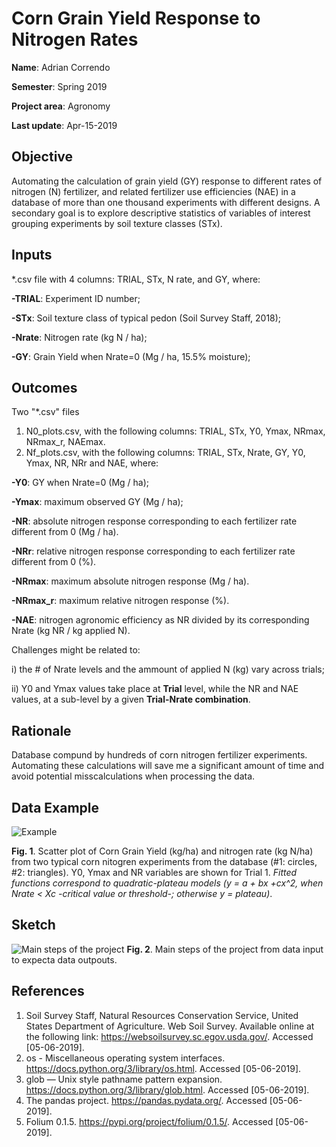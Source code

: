 # Corn Grain Yield Response to Nitrogen Rates
**Name**: Adrian Correndo

**Semester**: Spring 2019

**Project area**: Agronomy

**Last update**: Apr-15-2019


## Objective

Automating the calculation of grain yield (GY) response to different rates of nitrogen (N) fertilizer, and related fertilizer use efficiencies (NAE) in a database of more than one thousand experiments with different designs. A secondary goal is to explore descriptive statistics of variables of interest grouping experiments by soil texture classes (STx).

## Inputs

*.csv file with 4 columns: TRIAL, STx, N rate, and GY, where:

**-TRIAL**: Experiment ID number;

**-STx**: Soil texture class of typical pedon  (Soil Survey Staff, 2018);

**-Nrate**: Nitrogen rate (kg N / ha);

**-GY**: Grain Yield when Nrate=0  (Mg / ha, 15.5% moisture);

## Outcomes

Two "*.csv" files

1. N0_plots.csv, with the following columns: TRIAL, STx, Y0, Ymax, NRmax, NRmax_r, NAEmax.
2. Nf_plots.csv, with the following columns: TRIAL, STx, Nrate, GY, Y0, Ymax, NR, NRr and NAE, where:

**-Y0**: GY when Nrate=0  (Mg / ha);

**-Ymax**: maximum observed GY (Mg / ha);

**-NR**: absolute nitrogen response corresponding to each fertilizer rate different from 0  (Mg / ha).

**-NRr**: relative nitrogen response corresponding to each fertilizer rate different from 0  (%).

**-NRmax**: maximum absolute nitrogen response (Mg / ha).

**-NRmax_r**: maximum relative nitrogen response (%).

**-NAE**: nitrogen agronomic efficiency as NR divided by its corresponding Nrate (kg NR / kg applied N).

Challenges might be related to: 

i) the # of Nrate levels and the ammount of applied N (kg) vary across trials;

ii) Y0 and Ymax values take place at **Trial** level, while the NR and NAE values, at a sub-level by a given **Trial-Nrate combination**.

## Rationale

Database compund by hundreds of corn nitrogen fertilizer experiments. Automating these calculations will save me a significant amount of time and avoid potential misscalculations when processing the data.

## **Data Example**

![Example](https://github.com/adriancorrendo/project/blob/master/Scatter.png)

**Fig. 1**. Scatter plot of Corn Grain Yield (kg/ha) and nitrogen rate (kg N/ha) from two typical corn nitogren experiments from the database (#1: circles, #2: triangles). Y0, Ymax and NR variables are shown for Trial 1. *Fitted functions correspond to quadratic-plateau models (y = a + bx +cx^2, when Nrate < Xc -critical value or threshold-; otherwise y = plateau)*.

## **Sketch**
![Main steps of the project](https://github.com/adriancorrendo/project/blob/master/Sketch.PNG)
**Fig. 2**. Main steps of the project from data input to expecta data outpouts.


## **References**
1. Soil Survey Staff, Natural Resources Conservation Service, United States Department of Agriculture. Web Soil Survey. Available online at the following link: https://websoilsurvey.sc.egov.usda.gov/. Accessed [05-06-2019].
2. os - Miscellaneous operating system interfaces. https://docs.python.org/3/library/os.html. Accessed [05-06-2019].
3. glob — Unix style pathname pattern expansion. https://docs.python.org/3/library/glob.html. Accessed [05-06-2019].
4. The pandas project. https://pandas.pydata.org/. Accessed [05-06-2019].
5. Folium 0.1.5. https://pypi.org/project/folium/0.1.5/. Accessed [05-06-2019].